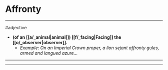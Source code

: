 # Affronty
---
#adjective
- **(of an [[a/_animal|animal]]) [[f/_facing|Facing]] the [[o/_observer|observer]].**
	- _Example: On an Imperial Crown proper, a lion sejant affronty gules, armed and langued azure..._
---
---
